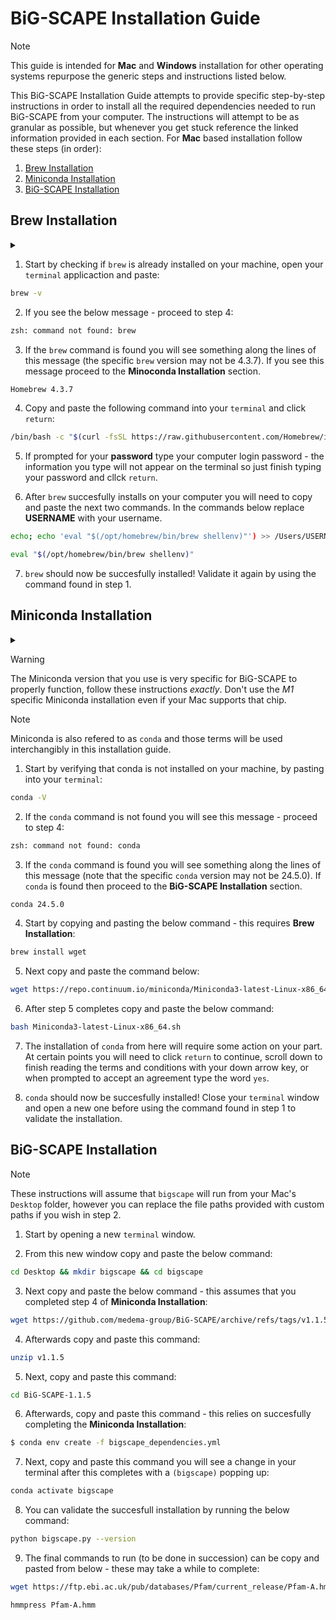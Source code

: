 # BiG-SCAPE Installation Guide

> [!NOTE]  
> This guide is intended for __Mac__ and __Windows__ installation for other operating systems repurpose the generic steps and instructions listed below.

This BiG-SCAPE Installation Guide attempts to provide specific step-by-step instructions in order to install all the required dependencies needed to run BiG-SCAPE from your computer. The instructions will attempt to be as granular as possible, but whenever you get stuck reference the linked information provided in each section. For __Mac__ based installation follow these steps (in order):

1) [Brew Installation](#brew-installation)
2) [Miniconda Installation](#miniconda-installation)
3) [BiG-SCAPE Installation](#big-scape-installation)

## Brew Installation

<details>
<summary> </summary>
 
`brew` is a package manager for Mac which means in laymans term that it more easily installs missing softwares from your computer that are required later in the installation pipeline. While not explicitely required it will massively ease the process later on when certain commands are missing from your machine. The main installation guide is available [here](https://brew.sh) but first reference the instructions below.

</details>

1) Start by checking if `brew` is already installed on your machine, open your `terminal` applicaction and paste:

```bash
brew -v
```

2) If you see the below message - proceed to step 4:

```bash
zsh: command not found: brew
```

3) If the `brew` command is found you will see something along the lines of this message (the specific `brew`  version may not be 4.3.7). If you see this message proceed to the __Minoconda Installation__ section.

```bash
Homebrew 4.3.7
```

4) Copy and paste the following command into your `terminal` and click `return`:

```bash
/bin/bash -c "$(curl -fsSL https://raw.githubusercontent.com/Homebrew/install/HEAD/install.sh)"
```

5) If prompted for your __password__ type your computer login password - the information you type will not appear on the terminal so just finish typing your password and cllck `return`.

6) After `brew` succesfully installs on your computer you will need to copy and paste the next two commands. In the commands below replace __USERNAME__ with your username.

```bash
echo; echo 'eval "$(/opt/homebrew/bin/brew shellenv)"') >> /Users/USERNAME/.zprofile
```
```bash
eval "$(/opt/homebrew/bin/brew shellenv)"
```

7) `brew` should now be succesfully installed! Validate it again by using the command found in step 1.
 
## Miniconda Installation

<details>
<summary> </summary>

`conda` handles the required `python` dependencies needed for BiG-SCAPE to function and also manages the creation of the BiG-SCAPE virtual environment where you will run the BiG-SCAPE commands from. The official documentation for Miniconda installation is available [here](https://docs.anaconda.com/miniconda/), but start by referring to the instructions below.

</details>

> [!WARNING]  
> The Miniconda version that you use is very specific for BiG-SCAPE to properly function, follow these instructions _exactly_. Don't use the _M1_ specific Miniconda installation even if your Mac supports that chip.

> [!NOTE]
> Miniconda is also refered to as `conda` and those terms will be used interchangibly in this installation guide.

1) Start by verifying that conda is not installed on your machine, by pasting into your `terminal`:

```bash
conda -V
```

2) If the `conda` command is not found you will see this message - proceed to step 4:

```bash
zsh: command not found: conda
```

3) If the `conda` command is found you will see something along the lines of this message (note that the specific `conda`  version may not be 24.5.0). If `conda` is found then proceed to the __BiG-SCAPE Installation__ section.

```bash
conda 24.5.0
```

4) Start by copying and pasting the below command - this requires __Brew Installation__:

```bash
brew install wget
```

5) Next copy and paste the command below:

```bash
wget https://repo.continuum.io/miniconda/Miniconda3-latest-Linux-x86_64.sh
```

6) After step 5 completes copy and paste the below command:

```bash
bash Miniconda3-latest-Linux-x86_64.sh
```

7) The installation of `conda` from here will require some action on your part. At certain points you will need to click `return` to continue, scroll down to finish reading the terms and conditions with your down arrow key, or when prompted to accept an agreement type the word `yes`.

8) `conda` should now be succesfully installed! Close your `terminal` window and open a new one before using the command found in step 1 to validate the installation.

## BiG-SCAPE Installation

> [!NOTE]  
> These instructions will assume that `bigscape` will run from your Mac's `Desktop` folder, however you can replace the file paths provided with custom paths if you wish in step 2.

1) Start by opening a new `terminal` window.

2) From this new window copy and paste the below command:

```bash
cd Desktop && mkdir bigscape && cd bigscape
```
3) Next copy and paste the below command - this assumes that you completed step 4 of __Miniconda Installation__:

```bash
wget https://github.com/medema-group/BiG-SCAPE/archive/refs/tags/v1.1.5.zip
```
4) Afterwards copy and paste this command:

```bash
unzip v1.1.5
```
5) Next, copy and paste this command:
```bash
cd BiG-SCAPE-1.1.5
```
6) Afterwards, copy and paste this command - this relies on succesfully completing the __Miniconda Installation__:

```bash
$ conda env create -f bigscape_dependencies.yml
```

7) Next, copy and paste this command you will see a change in your terminal after this completes with a `(bigscape)` popping up:

```bash
conda activate bigscape
```
8) You can validate the succesfull installation by running the below command:

```bash
python bigscape.py --version
```
9) The final commands to run (to be done in succession) can be copy and pasted from below - these may take a while to complete:

```bash
wget https://ftp.ebi.ac.uk/pub/databases/Pfam/current_release/Pfam-A.hmm.gz && gunzip Pfam-A.hmm.gz
```
```bash
hmmpress Pfam-A.hmm
```






